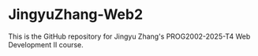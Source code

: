 # JingyuZhang-Web2
This is the GitHub repository for Jingyu Zhang's PROG2002-2025-T4 Web Development II course.
